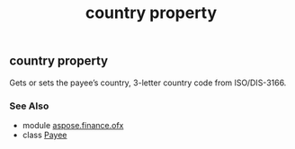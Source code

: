 ﻿---
title: country property
second_title: Aspose.Finance for Python via .NET API References
description: 
type: docs
weight: 70
url: /python-net/aspose.finance.ofx/payee/country/
is_root: false
---

## country property


Gets or sets the payee’s country, 3-letter country code from ISO/DIS-3166.

### See Also
* module [aspose.finance.ofx](../../)
* class [Payee](/finance/python-net/aspose.finance.ofx/payee)
